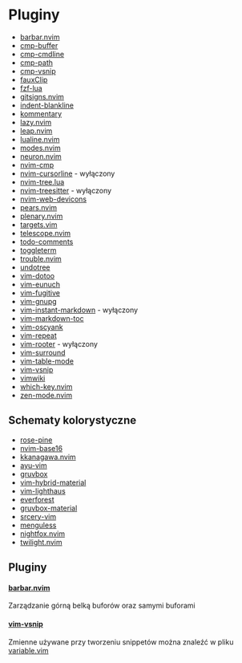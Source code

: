 # Pluginy

- [barbar.nvim](https://github.com/romgrk/barbar.nvim)
- [cmp-buffer](https://github.com/hrsh7th/cmp-buffer)
- [cmp-cmdline](https://github.com/hrsh7th/cmp-cmdline)
- [cmp-path](https://github.com/hrsh7th/cmp-path)
- [cmp-vsnip](https://github.com/hrsh7th/cmp-vsnip)
- [fauxClip](https://github.com/Jorengarenar/fauxClip)
- [fzf-lua](https://github.com/ibhagwan/fzf-lua)
- [gitsigns.nvim](https://github.com/lewis6991/gitsigns.nvim)
- [indent-blankline](https://github.com/lukas-reineke/indent-blankline.nvim)
- [kommentary](https://github.com/b3nj5m1n/kommentary)
- [lazy.nvim](https://github.com/folke/lazy.nvim)
- [leap.nvim](https://github.com/ggandor/leap.nvim)
- [lualine.nvim](https://github.com/nvim-lualine/lualine.nvim)
- [modes.nvim](https://github.com/mvllow/modes.nvim)
- [neuron.nvim](https://github.com/oberblastmeister/neuron.nvim)
- [nvim-cmp](https://github.com/hrsh7th/nvim-cmp)
- [nvim-cursorline](https://github.com/yamatsum/nvim-cursorline) - wyłączony
- [nvim-tree.lua](https://github.com/nvim-tree/nvim-tree.lua)
- [nvim-treesitter](https://github.com/nvim-treesitter/nvim-treesitter) - wyłączony
- [nvim-web-devicons](https://github.com/kyazdani42/nvim-web-devicons)
- [pears.nvim](https://github.com/steelsojka/pears.nvim)
- [plenary.nvim](https://github.com/nvim-lua/plenary.nvim)
- [targets.vim](https://github.com/wellle/targets.vim)
- [telescope.nvim](https://github.com/nvim-telescope/telescope.nvim)
- [todo-comments](https://github.com/folke/todo-comments.nvim)
- [toggleterm](https://github.com/akinsho/toggleterm.nvim)
- [trouble.nvim](https://github.com/folke/trouble.nvim)
- [undotree](https://github.com/mbbill/undotree)
- [vim-dotoo](https://github.com/dhruvasagar/vim-dotoo)
- [vim-eunuch](https://github.com/tpope/vim-eunuch)
- [vim-fugitive](https://github.com/tpope/vim-fugitive)
- [vim-gnupg](https://github.com/jamessan/vim-gnupg)
- [vim-instant-markdown](https://github.com/instant-markdown/vim-instant-markdown) - wyłączony
- [vim-markdown-toc](https://github.com/junegunn/vim-markdown-toc)
- [vim-oscyank](https://github.com/ojroques/vim-oscyank)
- [vim-repeat](https://github.com/tpope/vim-repeat)
- [vim-rooter](https://github.com/airblade/vim-rooter) - wyłączony
- [vim-surround](https://github.com/tpope/vim-surround)
- [vim-table-mode](https://github.com/dhruvasagar/vim-table-mode)
- [vim-vsnip](https://github.com/hrsh7th/vim-vsnip)
- [vimwiki](https://github.com/vimwiki/vimwiki)
- [which-key.nvim](https://github.com/folke/which-key.nvim)
- [zen-mode.nvim](https://github.com/folke/zen-mode.nvim)

## Schematy kolorystyczne

- [rose-pine](https://github.com/rose-pine/neovim)
- [nvim-base16](https://github.com/RRethy/nvim-base16)
- [kkanagawa.nvim](https://github.com/rebelot/kanagawa.nvim)
- [ayu-vim](https://github.com/ayu-theme/ayu-vim)
- [gruvbox](https://github.com/gruvbox-community/gruvbox)
- [vim-hybrid-material](https://github.com/kristijanhusak/vim-hybrid-material)
- [vim-lighthaus](https://github.com/lighthaus-theme/vim-lighthaus)
- [everforest](https://github.com/sainnhe/everforest)
- [gruvbox-material](https://github.com/sainnhe/gruvbox-material)
- [srcery-vim](https://github.com/srcery-colors/srcery-vim)
- [menguless](https://github.com/zekzekus/menguless)
- [nightfox.nvim](https://github.com/EdenEast/nightfox.nvim)
- [twilight.nvim](https://github.com/folke/twilight.nvim)

## Pluginy

#### [barbar.nvim](https://github.com/romgrk/barbar.nvim)

Zarządzanie górną belką buforów oraz samymi buforami

#### [vim-vsnip](https://github.com/hrsh7th/vim-vsnip/)

Zmienne używane przy tworzeniu snippetów można znaleźć w pliku [variable.vim](https://github.com/hrsh7th/vim-vsnip/blob/master/autoload/vsnip/variable.vim)
